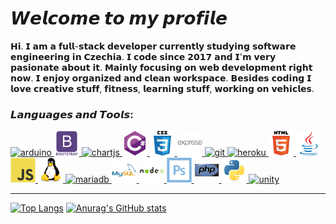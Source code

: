 <h1>𝙒𝙚𝙡𝙘𝙤𝙢𝙚 𝙩𝙤 𝙢𝙮 𝙥𝙧𝙤𝙛𝙞𝙡𝙚</h1>
<p>
  𝗛𝗶. 𝗜 𝗮𝗺 𝗮 𝗳𝘂𝗹𝗹-𝘀𝘁𝗮𝗰𝗸 𝗱𝗲𝘃𝗲𝗹𝗼𝗽𝗲𝗿 𝗰𝘂𝗿𝗿𝗲𝗻𝘁𝗹𝘆 𝘀𝘁𝘂𝗱𝘆𝗶𝗻𝗴 𝘀𝗼𝗳𝘁𝘄𝗮𝗿𝗲 𝗲𝗻𝗴𝗶𝗻𝗲𝗲𝗿𝗶𝗻𝗴 𝗶𝗻 𝗖𝘇𝗲𝗰𝗵𝗶𝗮. 𝗜 𝗰𝗼𝗱𝗲 𝘀𝗶𝗻𝗰𝗲 𝟮𝟬𝟭𝟳 𝗮𝗻𝗱 𝗜'𝗺 𝘃𝗲𝗿𝘆 𝗽𝗮𝘀𝗶𝗼𝗻𝗮𝘁𝗲 𝗮𝗯𝗼𝘂𝘁 𝗶𝘁. 𝗠𝗮𝗶𝗻𝗹𝘆 𝗳𝗼𝗰𝘂𝘀𝗶𝗻𝗴 𝗼𝗻 𝘄𝗲𝗯 𝗱𝗲𝘃𝗲𝗹𝗼𝗽𝗺𝗲𝗻𝘁 𝗿𝗶𝗴𝗵𝘁 𝗻𝗼𝘄. 𝗜 𝗲𝗻𝗷𝗼𝘆 𝗼𝗿𝗴𝗮𝗻𝗶𝘇𝗲𝗱 𝗮𝗻𝗱 𝗰𝗹𝗲𝗮𝗻 𝘄𝗼𝗿𝗸𝘀𝗽𝗮𝗰𝗲. 𝗕𝗲𝘀𝗶𝗱𝗲𝘀 𝗰𝗼𝗱𝗶𝗻𝗴 𝗜 𝗹𝗼𝘃𝗲 𝗰𝗿𝗲𝗮𝘁𝗶𝘃𝗲 𝘀𝘁𝘂𝗳𝗳, 𝗳𝗶𝘁𝗻𝗲𝘀𝘀, 𝗹𝗲𝗮𝗿𝗻𝗶𝗻𝗴 𝘀𝘁𝘂𝗳𝗳, 𝘄𝗼𝗿𝗸𝗶𝗻𝗴 𝗼𝗻 𝘃𝗲𝗵𝗶𝗰𝗹𝗲𝘀.
</p>

<h3 align="left">𝙇𝙖𝙣𝙜𝙪𝙖𝙜𝙚𝙨 𝙖𝙣𝙙 𝙏𝙤𝙤𝙡𝙨:</h3>
<p align="left"> <a href="https://www.arduino.cc/" target="_blank"> <img src="https://cdn.worldvectorlogo.com/logos/arduino-1.svg" alt="arduino" width="40" height="40"/> </a> <a href="https://getbootstrap.com" target="_blank"> <img src="https://raw.githubusercontent.com/devicons/devicon/master/icons/bootstrap/bootstrap-plain-wordmark.svg" alt="bootstrap" width="40" height="40"/> </a> <a href="https://www.chartjs.org" target="_blank"> <img src="https://www.chartjs.org/media/logo-title.svg" alt="chartjs" width="40" height="40"/> </a> <a href="https://www.w3schools.com/cs/" target="_blank"> <img src="https://raw.githubusercontent.com/devicons/devicon/master/icons/csharp/csharp-original.svg" alt="csharp" width="40" height="40"/> </a> <a href="https://www.w3schools.com/css/" target="_blank"> <img src="https://raw.githubusercontent.com/devicons/devicon/master/icons/css3/css3-original-wordmark.svg" alt="css3" width="40" height="40"/> </a> <a href="https://expressjs.com" target="_blank"> <img src="https://raw.githubusercontent.com/devicons/devicon/master/icons/express/express-original-wordmark.svg" alt="express" width="40" height="40"/> </a> <a href="https://git-scm.com/" target="_blank"> <img src="https://www.vectorlogo.zone/logos/git-scm/git-scm-icon.svg" alt="git" width="40" height="40"/> </a> <a href="https://heroku.com" target="_blank"> <img src="https://www.vectorlogo.zone/logos/heroku/heroku-icon.svg" alt="heroku" width="40" height="40"/> </a> <a href="https://www.w3.org/html/" target="_blank"> <img src="https://raw.githubusercontent.com/devicons/devicon/master/icons/html5/html5-original-wordmark.svg" alt="html5" width="40" height="40"/> </a> <a href="https://www.java.com" target="_blank"> <img src="https://raw.githubusercontent.com/devicons/devicon/master/icons/java/java-original.svg" alt="java" width="40" height="40"/> </a> <a href="https://developer.mozilla.org/en-US/docs/Web/JavaScript" target="_blank"> <img src="https://raw.githubusercontent.com/devicons/devicon/master/icons/javascript/javascript-original.svg" alt="javascript" width="40" height="40"/> </a> <a href="https://www.linux.org/" target="_blank"> <img src="https://raw.githubusercontent.com/devicons/devicon/master/icons/linux/linux-original.svg" alt="linux" width="40" height="40"/> </a> <a href="https://mariadb.org/" target="_blank"> <img src="https://www.vectorlogo.zone/logos/mariadb/mariadb-icon.svg" alt="mariadb" width="40" height="40"/> </a> <a href="https://www.mysql.com/" target="_blank"> <img src="https://raw.githubusercontent.com/devicons/devicon/master/icons/mysql/mysql-original-wordmark.svg" alt="mysql" width="40" height="40"/> </a> <a href="https://nodejs.org" target="_blank"> <img src="https://raw.githubusercontent.com/devicons/devicon/master/icons/nodejs/nodejs-original-wordmark.svg" alt="nodejs" width="40" height="40"/> </a> <a href="https://www.photoshop.com/en" target="_blank"> <img src="https://raw.githubusercontent.com/devicons/devicon/master/icons/photoshop/photoshop-line.svg" alt="photoshop" width="40" height="40"/> </a> <a href="https://www.php.net" target="_blank"> <img src="https://raw.githubusercontent.com/devicons/devicon/master/icons/php/php-original.svg" alt="php" width="40" height="40"/> </a> <a href="https://www.python.org" target="_blank"> <img src="https://raw.githubusercontent.com/devicons/devicon/master/icons/python/python-original.svg" alt="python" width="40" height="40"/> </a> <a href="https://unity.com/" target="_blank"> <img src="https://www.vectorlogo.zone/logos/unity3d/unity3d-icon.svg" alt="unity" width="40" height="40"/> </a> </p>

<hr>

[![Top Langs](https://github-readme-stats.vercel.app/api/top-langs/?username=jankubatt&title_color=ffffff&bg_color=000000&text_color=ffffff)](https://github.com/anuraghazra/github-readme-stats) [![Anurag's GitHub stats](https://github-readme-stats.vercel.app/api?username=jankubatt&title_color=ffffff&bg_color=000000&text_color=ffffff)](https://github.com/anuraghazra/github-readme-stats) 



